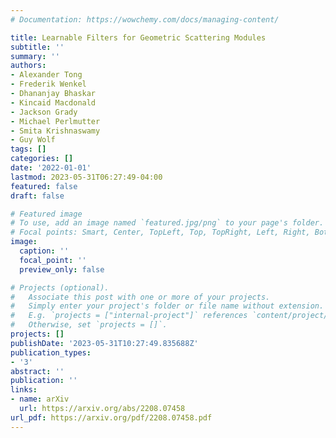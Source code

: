 ```yaml
---
# Documentation: https://wowchemy.com/docs/managing-content/

title: Learnable Filters for Geometric Scattering Modules
subtitle: ''
summary: ''
authors:
- Alexander Tong
- Frederik Wenkel
- Dhananjay Bhaskar
- Kincaid Macdonald
- Jackson Grady
- Michael Perlmutter
- Smita Krishnaswamy
- Guy Wolf
tags: []
categories: []
date: '2022-01-01'
lastmod: 2023-05-31T06:27:49-04:00
featured: false
draft: false

# Featured image
# To use, add an image named `featured.jpg/png` to your page's folder.
# Focal points: Smart, Center, TopLeft, Top, TopRight, Left, Right, BottomLeft, Bottom, BottomRight.
image:
  caption: ''
  focal_point: ''
  preview_only: false

# Projects (optional).
#   Associate this post with one or more of your projects.
#   Simply enter your project's folder or file name without extension.
#   E.g. `projects = ["internal-project"]` references `content/project/deep-learning/index.md`.
#   Otherwise, set `projects = []`.
projects: []
publishDate: '2023-05-31T10:27:49.835688Z'
publication_types:
- '3'
abstract: ''
publication: ''
links:
- name: arXiv
  url: https://arxiv.org/abs/2208.07458
url_pdf: https://arxiv.org/pdf/2208.07458.pdf
---
```

